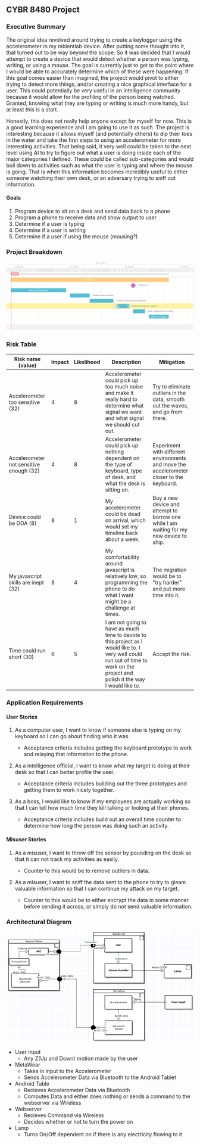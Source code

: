 ## CYBR 8480 Project

### Executive Summary
The original idea revolved around trying to create a keylogger using the accelerometer in my mbientlab device. After putting some thought into it, that turned out to be way beyond the scope. So it was decided that I would attempt to create a device that would detect whether a person was typing, writing, or using a mouse. The goal is currently just to get to the point where I would be able to accurately determine which of these were happening. If this goal comes easier than imagined, the project would pivot to either trying to detect more things, and/or creating a nice graphical interface for a user. This could potentially be very useful in an intelligence community because it would allow for the profiling of the person being watched. Granted, knowing what they are typing or writing is much more handy, but at least this is a start. 

Honestly, this does not really help anyone except for myself for now. This is a good learning experience and I am going to use it as such. The project is interesting because it allows myself (and potentially others) to dip their toes in the water and take the first steps to using an accelerometer for more interesting activities. That being said, it very well could be taken to the next level using AI to try to figure out what a user is doing inside each of the major categories I defined. These could be called sub-categories and would boil down to activities such as what the user is typing and where the mouse is going. That is when this information becomes incredibly useful to either someone watching their own desk, or an adversary trying to sniff out information. 

#### Goals
1. Program device to sit on a desk and send data back to a phone
1. Program a phone to receive data and show output to user
1. Determine if a user is typing
1. Determine if a user is writing
1. Determine if a user if using the mouse (mousing?)

### Project Breakdown
![Gantt Chart](milestone1/8480GantChart.png)

### Risk Table
|Risk name (value)  | Impact     | Likelihood | Description | Mitigation |
|-------------------|------------|------------|-------------|------------|
|Accelerometer too sensitive (32) | 4 | 8 | Accelerometer could pick up too much noise and make it really hard to determine what signal we want and what signal we should cut out. | Try to eliminate outliers in the data, smooth out the waves, and go from there. |
|Accelerometer not sensitive enough (32) | 4 | 8 | Accelerometer could pick up nothing dependent on the type of keyboard, type of desk, and what the desk is sitting on. | Experiment with different environments and move the accelerometer closer to the keyboard. |
|Device could be DOA (8) | 8 | 1 | My accelerometer could be dead on arrival, which would set my timeline back about a week. | Buy a new device and attempt to borrow one while I am waiting for my new device to ship. |
|My javascript skills are inept (32) | 8 | 4 | My comfortability around javascript is relatively low, so programming the phone to do what I want might be a challenge at times. | The migration would be to "try harder" and put more time into it. |
|Time could run short (30) | 6 | 5 | I am not going to have as much time to devote to this project as I would like to. I very well could run out of time to work on the project and polish it the way I would like to. | Accept the risk. |

### Application Requirements
#### User Stories
1. As a computer user, I want to know if someone else is typing on my keyboard so I can go about finding who it was. 

	* Acceptance criteria includes getting the keyboard prototype to work and relaying that information to the phone.

2. As a intelligence official, I want to know what my target is doing at their desk so that I can better profile the user.

	* Acceptance criteria includes building out the three prototypes and getting them to work nicely together.

3. As a boss, I would like to know if my employees are actually working so that I can tell how much time they kill talking or looking at their phones. 

	* Acceptance criteria includes build out an overall time counter to determine how long the person was doing such an activity.

#### Misuser Stories
1. As a misuser, I want to throw off the sensor by pounding on the desk so that it can not track my activities as easily.

	* Counter to this would be to remove outliers in data.

2. As a misuser, I want to sniff the data sent to the phone to try to gleam valuable information so that I can continue my attack on my target.

	* Counter to this would be to either encrypt the data in some manner before sending it across, or simply do not send valuable information.


### Architectural Diagram
![Gantt Chart](milestone2/UMLDiagram.png)

* User Input
	* Any Z(Up and Down) motion made by the user
* MetaWear
	* Takes in input to the Accelerometer
	* Sends Accelerometer Data via Bluetooth to the Android Tablet
* Android Table
	* Recieves Accelerometer Data via Bluetooth
	* Computes Data and either does nothing or sends a command to the webserver via Wireless
* Webserver
	* Recieves Command via Wireless
	* Decides whether or not to turn the power on
* Lamp
	* Turns On/Off dependent on if there is any electricity flowing to it
